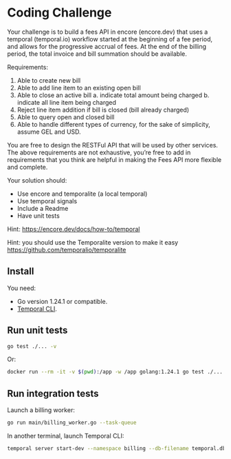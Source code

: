 # Coding Challenge

Your challenge is to build a fees API in encore (encore.dev) that uses a temporal (temporal.io) workflow started at the beginning of a fee period, and allows for the progressive accrual of fees. At the end of the billing period, the total invoice and bill summation should be available.

Requirements:

1. Able to create new bill
2. Able to add line item to an existing open bill
3. Able to close an active bill
    a. indicate total amount being charged
    b. indicate all line item being charged
4. Reject line item addition if bill is closed (bill already charged)
5. Able to query open and closed bill
6. Able to handle different types of currency, for the sake of simplicity, assume GEL and USD.

You are free to design the RESTFul API that will be used by other services. The above requirements are not exhaustive, you’re free to add in requirements that you think are helpful in making the Fees API more flexible and complete.

Your solution should:

* Use encore and temporalite (a local temporal)
* Use temporal signals
* Include a Readme
* Have unit tests

Hint: https://encore.dev/docs/how-to/temporal

Hint: you should use the Temporalite version to make it easy https://github.com/temporalio/temporalite

## Install

You need:

* Go version 1.24.1 or compatible.
* [Temporal CLI](https://docs.temporal.io/cli).

## Run unit tests

```sh
go test ./... -v
```

Or:

```sh
docker run --rm -it -v $(pwd):/app -w /app golang:1.24.1 go test ./... -v
```

## Run integration tests

Launch a billing worker:

```sh
go run main/billing_worker.go --task-queue
```

In another terminal, launch Temporal CLI:

```sh
temporal server start-dev --namespace billing --db-filename temporal.db
```
